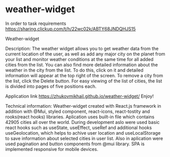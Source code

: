 # weather-widget

In order to task requirements https://sharing.clickup.com/t/h/22wc02k/ABTY68JNDQHJS15

Weather-widget

Description:
The weather widget allows you to get weather data from the current location of the user, as well as add any major city on the planet from your list and monitor weather conditions at the same time for all added cities from the list. You can also find more detailed information about the weather in the city from the list. To do this, click on it and detailed information will appear at the top right of the screen. To remove a city from the list, click the Delete button. For easy viewing of the list of cities, the list is divided into pages of five positions each.

Application link https://zhukovmikhail.github.io/weather-widget/
Enjoy!

Technical information:
Weather-widget created with React.js framework in addition with @Mui, styled component, react-icons, react-tostity and rooks(react hooks) libraries.
Aplication uses built-in file which contains 42905 cities all over the world.
During development aslo were used basic react hooks such as useState, useEffect, useRef and additional hooks useGeolocation, which helps to achive user location and  useLocalStorage to save information about selected cities in user list.
Also in aplication were used pagination and button components from @mui library.
SPA is implemented responsive for mobile devices.



